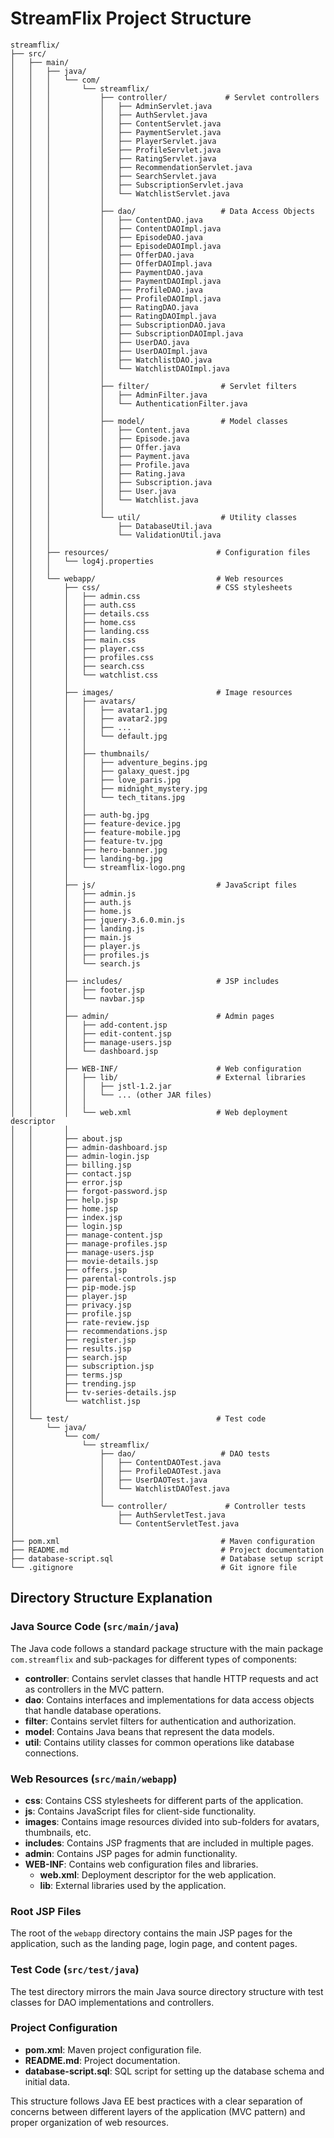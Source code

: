 # StreamFlix Project Structure

```
streamflix/
├── src/
│   ├── main/
│   │   ├── java/
│   │   │   └── com/
│   │   │       └── streamflix/
│   │   │           ├── controller/             # Servlet controllers
│   │   │           │   ├── AdminServlet.java
│   │   │           │   ├── AuthServlet.java
│   │   │           │   ├── ContentServlet.java
│   │   │           │   ├── PaymentServlet.java
│   │   │           │   ├── PlayerServlet.java
│   │   │           │   ├── ProfileServlet.java
│   │   │           │   ├── RatingServlet.java
│   │   │           │   ├── RecommendationServlet.java
│   │   │           │   ├── SearchServlet.java
│   │   │           │   ├── SubscriptionServlet.java
│   │   │           │   └── WatchlistServlet.java
│   │   │           │
│   │   │           ├── dao/                   # Data Access Objects
│   │   │           │   ├── ContentDAO.java
│   │   │           │   ├── ContentDAOImpl.java
│   │   │           │   ├── EpisodeDAO.java
│   │   │           │   ├── EpisodeDAOImpl.java
│   │   │           │   ├── OfferDAO.java
│   │   │           │   ├── OfferDAOImpl.java
│   │   │           │   ├── PaymentDAO.java
│   │   │           │   ├── PaymentDAOImpl.java
│   │   │           │   ├── ProfileDAO.java
│   │   │           │   ├── ProfileDAOImpl.java
│   │   │           │   ├── RatingDAO.java
│   │   │           │   ├── RatingDAOImpl.java
│   │   │           │   ├── SubscriptionDAO.java
│   │   │           │   ├── SubscriptionDAOImpl.java
│   │   │           │   ├── UserDAO.java
│   │   │           │   ├── UserDAOImpl.java
│   │   │           │   ├── WatchlistDAO.java
│   │   │           │   └── WatchlistDAOImpl.java
│   │   │           │
│   │   │           ├── filter/                # Servlet filters
│   │   │           │   ├── AdminFilter.java
│   │   │           │   └── AuthenticationFilter.java
│   │   │           │
│   │   │           ├── model/                 # Model classes
│   │   │           │   ├── Content.java
│   │   │           │   ├── Episode.java
│   │   │           │   ├── Offer.java
│   │   │           │   ├── Payment.java
│   │   │           │   ├── Profile.java
│   │   │           │   ├── Rating.java
│   │   │           │   ├── Subscription.java
│   │   │           │   ├── User.java
│   │   │           │   └── Watchlist.java
│   │   │           │
│   │   │           └── util/                  # Utility classes
│   │   │               ├── DatabaseUtil.java
│   │   │               └── ValidationUtil.java
│   │   │
│   │   ├── resources/                        # Configuration files
│   │   │   └── log4j.properties
│   │   │
│   │   └── webapp/                           # Web resources
│   │       ├── css/                          # CSS stylesheets
│   │       │   ├── admin.css
│   │       │   ├── auth.css
│   │       │   ├── details.css
│   │       │   ├── home.css
│   │       │   ├── landing.css
│   │       │   ├── main.css
│   │       │   ├── player.css
│   │       │   ├── profiles.css
│   │       │   ├── search.css
│   │       │   └── watchlist.css
│   │       │
│   │       ├── images/                       # Image resources
│   │       │   ├── avatars/
│   │       │   │   ├── avatar1.jpg
│   │       │   │   ├── avatar2.jpg
│   │       │   │   ├── ...
│   │       │   │   └── default.jpg
│   │       │   │
│   │       │   ├── thumbnails/
│   │       │   │   ├── adventure_begins.jpg
│   │       │   │   ├── galaxy_quest.jpg
│   │       │   │   ├── love_paris.jpg
│   │       │   │   ├── midnight_mystery.jpg
│   │       │   │   └── tech_titans.jpg
│   │       │   │
│   │       │   ├── auth-bg.jpg
│   │       │   ├── feature-device.jpg
│   │       │   ├── feature-mobile.jpg
│   │       │   ├── feature-tv.jpg
│   │       │   ├── hero-banner.jpg
│   │       │   ├── landing-bg.jpg
│   │       │   └── streamflix-logo.png
│   │       │
│   │       ├── js/                           # JavaScript files
│   │       │   ├── admin.js
│   │       │   ├── auth.js
│   │       │   ├── home.js
│   │       │   ├── jquery-3.6.0.min.js
│   │       │   ├── landing.js
│   │       │   ├── main.js
│   │       │   ├── player.js
│   │       │   ├── profiles.js
│   │       │   └── search.js
│   │       │
│   │       ├── includes/                     # JSP includes
│   │       │   ├── footer.jsp
│   │       │   └── navbar.jsp
│   │       │
│   │       ├── admin/                        # Admin pages
│   │       │   ├── add-content.jsp
│   │       │   ├── edit-content.jsp
│   │       │   ├── manage-users.jsp
│   │       │   └── dashboard.jsp
│   │       │
│   │       ├── WEB-INF/                      # Web configuration
│   │       │   ├── lib/                      # External libraries
│   │       │   │   ├── jstl-1.2.jar
│   │       │   │   └── ... (other JAR files)
│   │       │   │
│   │       │   └── web.xml                   # Web deployment descriptor
│   │       │
│   │       ├── about.jsp
│   │       ├── admin-dashboard.jsp
│   │       ├── admin-login.jsp
│   │       ├── billing.jsp
│   │       ├── contact.jsp
│   │       ├── error.jsp
│   │       ├── forgot-password.jsp
│   │       ├── help.jsp
│   │       ├── home.jsp
│   │       ├── index.jsp
│   │       ├── login.jsp
│   │       ├── manage-content.jsp
│   │       ├── manage-profiles.jsp
│   │       ├── manage-users.jsp
│   │       ├── movie-details.jsp
│   │       ├── offers.jsp
│   │       ├── parental-controls.jsp
│   │       ├── pip-mode.jsp
│   │       ├── player.jsp
│   │       ├── privacy.jsp
│   │       ├── profile.jsp
│   │       ├── rate-review.jsp
│   │       ├── recommendations.jsp
│   │       ├── register.jsp
│   │       ├── results.jsp
│   │       ├── search.jsp
│   │       ├── subscription.jsp
│   │       ├── terms.jsp
│   │       ├── trending.jsp
│   │       ├── tv-series-details.jsp
│   │       └── watchlist.jsp
│   │
│   └── test/                                 # Test code
│       └── java/
│           └── com/
│               └── streamflix/
│                   ├── dao/                   # DAO tests
│                   │   ├── ContentDAOTest.java
│                   │   ├── ProfileDAOTest.java
│                   │   ├── UserDAOTest.java
│                   │   └── WatchlistDAOTest.java
│                   │
│                   └── controller/             # Controller tests
│                       ├── AuthServletTest.java
│                       └── ContentServletTest.java
│
├── pom.xml                                    # Maven configuration
├── README.md                                  # Project documentation
├── database-script.sql                        # Database setup script
└── .gitignore                                 # Git ignore file
```

## Directory Structure Explanation

### Java Source Code (`src/main/java`)

The Java code follows a standard package structure with the main package `com.streamflix` and sub-packages for different types of components:

- **controller**: Contains servlet classes that handle HTTP requests and act as controllers in the MVC pattern.
- **dao**: Contains interfaces and implementations for data access objects that handle database operations.
- **filter**: Contains servlet filters for authentication and authorization.
- **model**: Contains Java beans that represent the data models.
- **util**: Contains utility classes for common operations like database connections.

### Web Resources (`src/main/webapp`)

- **css**: Contains CSS stylesheets for different parts of the application.
- **js**: Contains JavaScript files for client-side functionality.
- **images**: Contains image resources divided into sub-folders for avatars, thumbnails, etc.
- **includes**: Contains JSP fragments that are included in multiple pages.
- **admin**: Contains JSP pages for admin functionality.
- **WEB-INF**: Contains web configuration files and libraries.
  - **web.xml**: Deployment descriptor for the web application.
  - **lib**: External libraries used by the application.

### Root JSP Files

The root of the `webapp` directory contains the main JSP pages for the application, such as the landing page, login page, and content pages.

### Test Code (`src/test/java`)

The test directory mirrors the main Java source directory structure with test classes for DAO implementations and controllers.

### Project Configuration

- **pom.xml**: Maven project configuration file.
- **README.md**: Project documentation.
- **database-script.sql**: SQL script for setting up the database schema and initial data.

This structure follows Java EE best practices with a clear separation of concerns between different layers of the application (MVC pattern) and proper organization of web resources.
